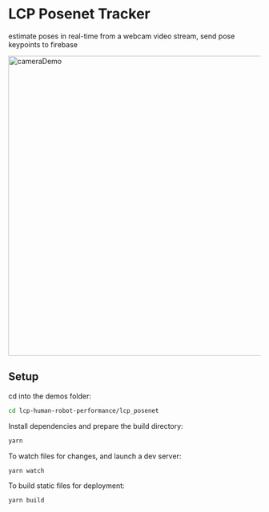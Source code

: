 # LCP Posenet Tracker

estimate poses in real-time from a webcam video stream, send pose keypoints to firebase

<img src="https://raw.githubusercontent.com/tensorflow/tfjs-models/master/posenet/demos/camera.gif" alt="cameraDemo" style="width: 600px;"/>


## Setup

cd into the demos folder:

```sh
cd lcp-human-robot-performance/lcp_posenet
```

Install dependencies and prepare the build directory:

```sh
yarn
```

To watch files for changes, and launch a dev server:

```sh
yarn watch
```

To build static files for deployment:

```sh
yarn build
```
